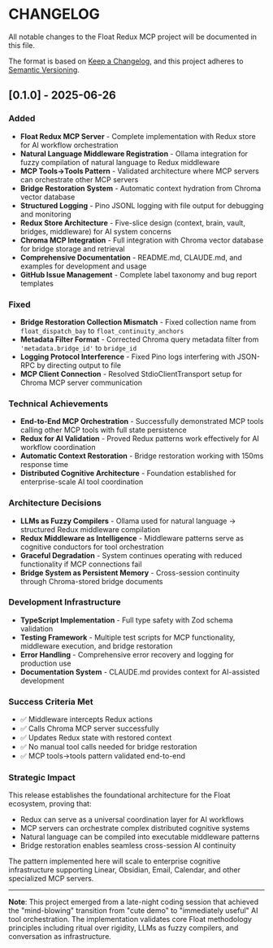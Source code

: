 # CHANGELOG

All notable changes to the Float Redux MCP project will be documented in this file.

The format is based on [Keep a Changelog](https://keepachangelog.com/en/1.0.0/),
and this project adheres to [Semantic Versioning](https://semver.org/spec/v2.0.0.html).

## [0.1.0] - 2025-06-26

### Added
- **Float Redux MCP Server** - Complete implementation with Redux store for AI workflow orchestration
- **Natural Language Middleware Registration** - Ollama integration for fuzzy compilation of natural language to Redux middleware
- **MCP Tools→Tools Pattern** - Validated architecture where MCP servers can orchestrate other MCP servers
- **Bridge Restoration System** - Automatic context hydration from Chroma vector database
- **Structured Logging** - Pino JSONL logging with file output for debugging and monitoring
- **Redux Store Architecture** - Five-slice design (context, brain, vault, bridges, middleware) for AI system concerns
- **Chroma MCP Integration** - Full integration with Chroma vector database for bridge storage and retrieval
- **Comprehensive Documentation** - README.md, CLAUDE.md, and examples for development and usage
- **GitHub Issue Management** - Complete label taxonomy and bug report templates

### Fixed
- **Bridge Restoration Collection Mismatch** - Fixed collection name from `float_dispatch_bay` to `float_continuity_anchors`
- **Metadata Filter Format** - Corrected Chroma query metadata filter from `'metadata.bridge_id'` to `bridge_id`
- **Logging Protocol Interference** - Fixed Pino logs interfering with JSON-RPC by directing output to file
- **MCP Client Connection** - Resolved StdioClientTransport setup for Chroma MCP server communication

### Technical Achievements
- **End-to-End MCP Orchestration** - Successfully demonstrated MCP tools calling other MCP tools with full state persistence
- **Redux for AI Validation** - Proved Redux patterns work effectively for AI workflow coordination
- **Automatic Context Restoration** - Bridge restoration working with 150ms response time
- **Distributed Cognitive Architecture** - Foundation established for enterprise-scale AI tool coordination

### Architecture Decisions
- **LLMs as Fuzzy Compilers** - Ollama used for natural language → structured Redux middleware compilation
- **Redux Middleware as Intelligence** - Middleware patterns serve as cognitive conductors for tool orchestration
- **Graceful Degradation** - System continues operating with reduced functionality if MCP connections fail
- **Bridge System as Persistent Memory** - Cross-session continuity through Chroma-stored bridge documents

### Development Infrastructure
- **TypeScript Implementation** - Full type safety with Zod schema validation
- **Testing Framework** - Multiple test scripts for MCP functionality, middleware execution, and bridge restoration
- **Error Handling** - Comprehensive error recovery and logging for production use
- **Documentation System** - CLAUDE.md provides context for AI-assisted development

### Success Criteria Met
- ✅ Middleware intercepts Redux actions
- ✅ Calls Chroma MCP server successfully  
- ✅ Updates Redux state with restored context
- ✅ No manual tool calls needed for bridge restoration
- ✅ MCP tools→tools pattern validated end-to-end

### Strategic Impact
This release establishes the foundational architecture for the Float ecosystem, proving that:
- Redux can serve as a universal coordination layer for AI workflows
- MCP servers can orchestrate complex distributed cognitive systems
- Natural language can be compiled into executable middleware patterns
- Bridge restoration enables seamless cross-session AI continuity

The pattern implemented here will scale to enterprise cognitive infrastructure supporting Linear, Obsidian, Email, Calendar, and other specialized MCP servers.

---

**Note**: This project emerged from a late-night coding session that achieved the "mind-blowing" transition from "cute demo" to "immediately useful" AI tool orchestration. The implementation validates core Float methodology principles including ritual over rigidity, LLMs as fuzzy compilers, and conversation as infrastructure.